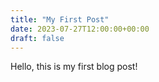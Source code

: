 ```yaml
---
title: "My First Post"
date: 2023-07-27T12:00:00+00:00
draft: false
---
```


Hello, this is my first blog post!